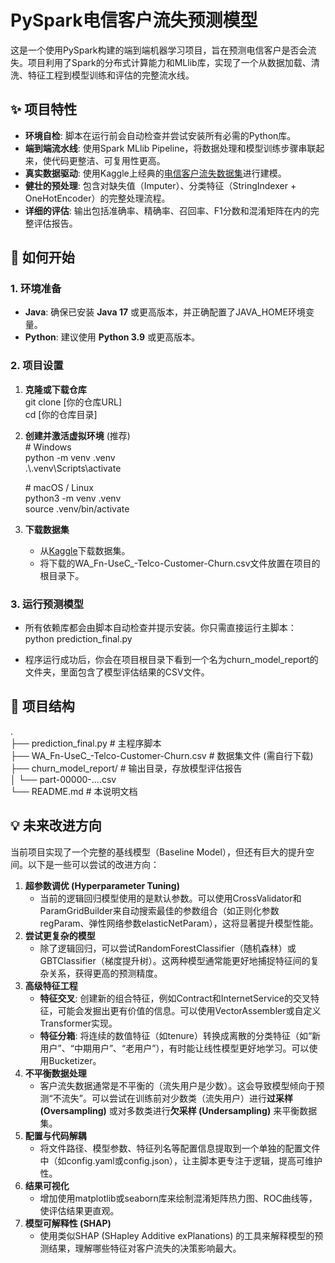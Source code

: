 # **PySpark电信客户流失预测模型**

这是一个使用PySpark构建的端到端机器学习项目，旨在预测电信客户是否会流失。项目利用了Spark的分布式计算能力和MLlib库，实现了一个从数据加载、清洗、特征工程到模型训练和评估的完整流水线。

## **✨ 项目特性**

* **环境自检**: 脚本在运行前会自动检查并尝试安装所有必需的Python库。  
* **端到端流水线**: 使用Spark MLlib Pipeline，将数据处理和模型训练步骤串联起来，使代码更整洁、可复用性更高。  
* **真实数据驱动**: 使用Kaggle上经典的[电信客户流失数据集](https://www.kaggle.com/datasets/blastchar/telco-customer-churn)进行建模。  
* **健壮的预处理**: 包含对缺失值（Imputer）、分类特征（StringIndexer \+ OneHotEncoder）的完整处理流程。  
* **详细的评估**: 输出包括准确率、精确率、召回率、F1分数和混淆矩阵在内的完整评估报告。

## **🚀 如何开始**

### **1\. 环境准备**

* **Java**: 确保已安装 **Java 17** 或更高版本，并正确配置了JAVA\_HOME环境变量。  
* **Python**: 建议使用 **Python 3.9** 或更高版本。

### **2\. 项目设置**

1. **克隆或下载仓库**  
   git clone \[你的仓库URL\]  
   cd \[你的仓库目录\]

2. **创建并激活虚拟环境** (推荐)  
   \# Windows  
   python \-m venv .venv  
   .\\.venv\\Scripts\\activate

   \# macOS / Linux  
   python3 \-m venv .venv  
   source .venv/bin/activate

3. **下载数据集**  
   * 从[Kaggle](https://www.kaggle.com/datasets/blastchar/telco-customer-churn)下载数据集。  
   * 将下载的WA\_Fn-UseC\_-Telco-Customer-Churn.csv文件放置在项目的根目录下。

### **3\. 运行预测模型**

* 所有依赖库都会由脚本自动检查并提示安装。你只需直接运行主脚本：  
  python prediction\_final.py

* 程序运行成功后，你会在项目根目录下看到一个名为churn\_model\_report的文件夹，里面包含了模型评估结果的CSV文件。

## **📂 项目结构**

.  
├── prediction\_final.py             \# 主程序脚本  
├── WA\_Fn-UseC\_-Telco-Customer-Churn.csv  \# 数据集文件 (需自行下载)  
├── churn\_model\_report/             \# 输出目录，存放模型评估报告  
│   └── part-00000-....csv  
└── README.md                       \# 本说明文档

## **💡 未来改进方向**

当前项目实现了一个完整的基线模型（Baseline Model），但还有巨大的提升空间。以下是一些可以尝试的改进方向：

1. **超参数调优 (Hyperparameter Tuning)**  
   * 当前的逻辑回归模型使用的是默认参数。可以使用CrossValidator和ParamGridBuilder来自动搜索最佳的参数组合（如正则化参数regParam、弹性网络参数elasticNetParam），这将显著提升模型性能。  
2. **尝试更复杂的模型**  
   * 除了逻辑回归，可以尝试RandomForestClassifier（随机森林）或GBTClassifier（梯度提升树）。这两种模型通常能更好地捕捉特征间的复杂关系，获得更高的预测精度。  
3. **高级特征工程**  
   * **特征交叉**: 创建新的组合特征，例如Contract和InternetService的交叉特征，可能会发掘出更有价值的信息。可以使用VectorAssembler或自定义Transformer实现。  
   * **特征分箱**: 将连续的数值特征（如tenure）转换成离散的分类特征（如“新用户”、“中期用户”、“老用户”），有时能让线性模型更好地学习。可以使用Bucketizer。  
4. **不平衡数据处理**  
   * 客户流失数据通常是不平衡的（流失用户是少数）。这会导致模型倾向于预测“不流失”。可以尝试在训练前对少数类（流失用户）进行**过采样 (Oversampling)** 或对多数类进行**欠采样 (Undersampling)** 来平衡数据集。  
5. **配置与代码解耦**  
   * 将文件路径、模型参数、特征列名等配置信息提取到一个单独的配置文件中（如config.yaml或config.json），让主脚本更专注于逻辑，提高可维护性。  
6. **结果可视化**  
   * 增加使用matplotlib或seaborn库来绘制混淆矩阵热力图、ROC曲线等，使评估结果更直观。  
7. **模型可解释性 (SHAP)**  
   * 使用类似SHAP (SHapley Additive exPlanations) 的工具来解释模型的预测结果，理解哪些特征对客户流失的决策影响最大。